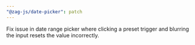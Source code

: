 ```yaml
---
"@zag-js/date-picker": patch
---
```


Fix issue in date range picker where clicking a preset trigger and blurring the input resets the value incorrectly.
